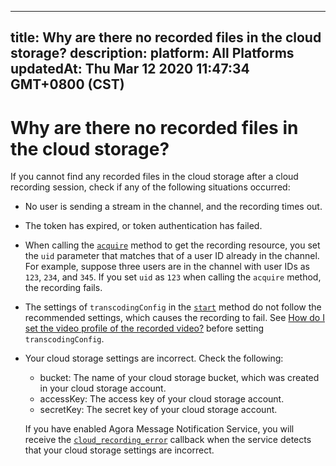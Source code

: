 
---
title: Why are there no recorded files in the cloud storage?
description: 
platform: All Platforms
updatedAt: Thu Mar 12 2020 11:47:34 GMT+0800 (CST)
---
# Why are there no recorded files in the cloud storage?
If you cannot find any recorded files in the cloud storage after a cloud recording session, check if any of the following situations occurred:

- No user is sending a stream in the channel, and the recording times out.
- The token has expired, or token authentication has failed.
- When calling the [`acquire`](https://docs.agora.io/en/cloud-recording/cloud_recording_api_rest?platform=All%20Platforms#a-nameacquireagets-the-recording-resource) method to get the recording resource, you set the `uid` parameter that matches that of a user ID already in the channel. For example, suppose three users are in the channel with user IDs as `123`, `234`, and `345`. If you set `uid` as `123` when calling the `acquire` method, the recording fails. 
- The settings of `transcodingConfig` in the [`start`](https://docs.agora.io/en/cloud-recording/cloud_recording_api_rest?platform=All%20Platforms#a-namestartastarts-cloud-recording) method do not follow the recommended settings, which causes the recording to fail. See [How do I set the video profile of the recorded video?](https://docs.agora.io/en/faq/recording_video_profile) before setting `transcodingConfig`.
- Your cloud storage settings are incorrect. Check the following:
  - bucket: The name of your cloud storage bucket, which was created in your cloud storage account.
  - accessKey: The access key of your cloud storage account.
  - secretKey: The secret key of your cloud storage account.

  If you have enabled Agora Message Notification Service, you will receive the [`cloud_recording_error`](https://docs.agora.io/en/cloud-recording/cloud_recording_callback_rest?platform=All%20Platforms#a-name1a1-cloud_recording_error) callback when the service detects that your cloud storage settings are incorrect.
